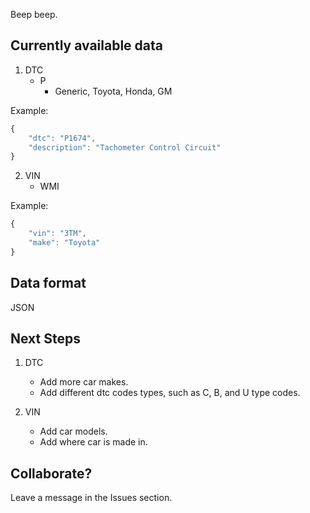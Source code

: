 Beep beep.

## Currently available data

1. DTC
    - P
      - Generic, Toyota, Honda, GM
      
Example:
```javascript
{
    "dtc": "P1674",
    "description": "Tachometer Control Circuit"
}
```
    
2. VIN
    - WMI

Example:
```javascript
{
    "vin": "3TM",
    "make": "Toyota"
}
```

## Data format

JSON

## Next Steps

1. DTC
    - Add more car makes.
    - Add different dtc codes types, such as C, B, and U type codes.
  
2. VIN
    - Add car models.
    - Add where car is made in.
    
## Collaborate?

Leave a message in the Issues section.
